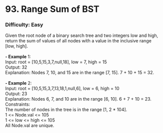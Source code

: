 # 93. Range Sum of BST
### Difficulty: Easy
Given the root node of a binary search tree and two integers low and high, return the sum of values of all nodes with a value in the inclusive range [low, high]. <br/>   <br/><b>- Example</b> 1: <br/> Input: root = [10,5,15,3,7,null,18], low = 7, high = 15 <br/> Output: 32 <br/> Explanation: Nodes 7, 10, and 15 are in the range [7, 15]. 7 + 10 + 15 = 32. <br/> <br/><b>- Example</b> 2: <br/> Input: root = [10,5,15,3,7,13,18,1,null,6], low = 6, high = 10 <br/> Output: 23 <br/> Explanation: Nodes 6, 7, and 10 are in the range [6, 10]. 6 + 7 + 10 = 23. <br/>   Constraints: <br/> The number of nodes in the tree is in the range [1, 2 * 104]. <br/> 1 <= Node.val <= 105 <br/> 1 <= low <= high <= 105 <br/> All Node.val are unique.